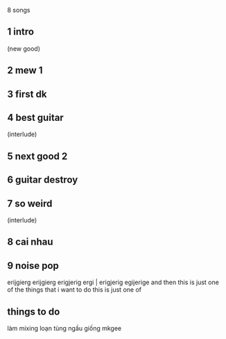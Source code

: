 8 songs
## 1 intro
(new good)
## 2 mew 1
## 3 first dk

## 4 best guitar
(interlude)
## 5 next good 2
## 6 guitar destroy
## 7 so weird
(interlude)
## 8 cai nhau
## 9 noise pop
erijgierg
erijgierg
erigjerig
ergi
| erigjerig
egijerige
and then this is just one of the things that i want to do this is just one of
## things to do
làm mixing loạn tùng ngầu giống mkgee
